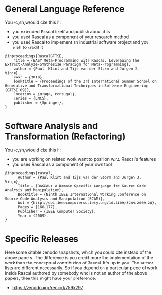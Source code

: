 

# General Language Reference

You {c,sh,w}ould cite this if:
  * you extended Rascal itself and publish about this
  * you used Rascal as a component of your research method
  * you used Rascal to implement an industrial software project and you wish to credit it


```
@inproceedings{RascalGTTSE,
    title = {EASY Meta-Programming with Rascal. Leveraging the Extract-Analyze-SYnthesize Paradigm for Meta-Programming},
    author = {Paul  Klint and Tijs van der Storm and Jurgen J.  Vinju},
    year = {2010},
    booktitle = {Proceedings of the 3rd International Summer School on Generative and Transformational Techniques in Software Engineering (GTTSE'09)},
    location = {Braga, Portugal},
    series = {LNCS},
    publisher = {Springer},
}
```

# Software Analysis and Transformation (Refactoring)

You {c,sh,w}ould cite this if:
  * you are working on related work want to position w.r.t. Rascal's features
  * you used Rascal as a component of your own tool 

```
@inproceedings{rascal,
	  Author = {Paul Klint and Tijs van der Storm and Jurgen J. Vinju},
	  Title = {RASCAL: A Domain Specific Language for Source Code Analysis and Manipulation},
	  Booktitle = {Ninth IEEE International Working Conference on Source Code Analysis and Manipulation (SCAM)},
	  Doi = {http://doi.ieeecomputersociety.org/10.1109/SCAM.2009.28},
	  Pages = {168-177},
	  Publisher = {IEEE Computer Society},
	  Year = {2009},
}
```

# Specific Releases

Here some citable zenodo snapshots, which you could cite instead of the above papers. The difference is you credit more the implementation of
the work than the conceptual contribution of Rascal. It's up to you. The author lists are different necessarily. So if you depend on a particular
piece of work inside Rascal authored by somebody who is not an author of the above papers, then this might have your preference.

* https://zenodo.org/record/7595297


		
